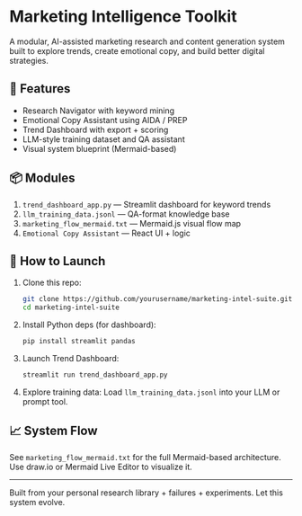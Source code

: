 
# Marketing Intelligence Toolkit

A modular, AI-assisted marketing research and content generation system built to explore trends, create emotional copy, and build better digital strategies.

## 🔧 Features

- Research Navigator with keyword mining
- Emotional Copy Assistant using AIDA / PREP
- Trend Dashboard with export + scoring
- LLM-style training dataset and QA assistant
- Visual system blueprint (Mermaid-based)

## 📦 Modules

1. `trend_dashboard_app.py` — Streamlit dashboard for keyword trends
2. `llm_training_data.jsonl` — QA-format knowledge base
3. `marketing_flow_mermaid.txt` — Mermaid.js visual flow map
4. `Emotional Copy Assistant` — React UI + logic

## 🚀 How to Launch

1. Clone this repo:
   ```bash
   git clone https://github.com/yourusername/marketing-intel-suite.git
   cd marketing-intel-suite
   ```

2. Install Python deps (for dashboard):
   ```bash
   pip install streamlit pandas
   ```

3. Launch Trend Dashboard:
   ```bash
   streamlit run trend_dashboard_app.py
   ```

4. Explore training data:
   Load `llm_training_data.jsonl` into your LLM or prompt tool.

## 📈 System Flow

See `marketing_flow_mermaid.txt` for the full Mermaid-based architecture.
Use draw.io or Mermaid Live Editor to visualize it.

---

Built from your personal research library + failures + experiments. Let this system evolve.
